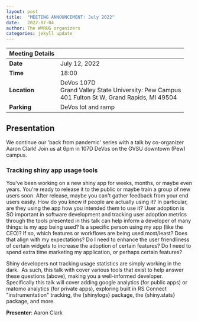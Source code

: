 ```yaml
---
layout: post
title:  "MEETING ANNOUNCEMENT: July 2022"
date:   2022-07-04
author: The WMRUG organizers
categories: jekyll update
---
```


| Meeting Details           ||
|:-----------|:--------------|
|**Date**    |July 12, 2022  |
|**Time**    |18:00          |
|**Location**|DeVos 107D<br>Grand Valley State University: Pew Campus<br>401 Fulton St W, Grand Rapids, MI 49504|
|**Parking** |DeVos lot and ramp|


## Presentation

We continue our 'back from pandemic' series with a talk by co-organizer Aaron Clark! Join us at 6pm in 107D DeVos on the GVSU downtown (Pew) campus.

### Tracking shiny app usage tools

You've been working on a new shiny app for weeks, months, or maybe even years. You're ready to release it to the public or maybe train a group of new users soon. After release, maybe you can't gather feedback from your end users easily. How do you know if people are actually using it? In particular, are they using the app how you intended them to use it? User adoption is SO important in software development and tracking user adoption metrics through the tools presented in this talk can help inform a developer of many things: is my app being used? Is a specific person using my app (like the CEO)? If so, which features or workflows are being used most/least? Does that align with my expectations? Do I need to enhance the user friendliness of certain widgets to increase the adoption of certain features? Do I need to spend extra time marketing my application, or perhaps certain features?

Shiny developers not tracking usage statistics are simply working in the dark.  As such, this talk with cover various tools that exist to help answer these questions (above), making you a well-informed developer. Specifically this talk will cover adding google analytics (for public apps) or matomo analytics (for private apps), exploring built in RS Connect "instrumentation" tracking, the {shinylogs} package, the {shiny.stats} package, and more.

__Presenter__: Aaron Clark


